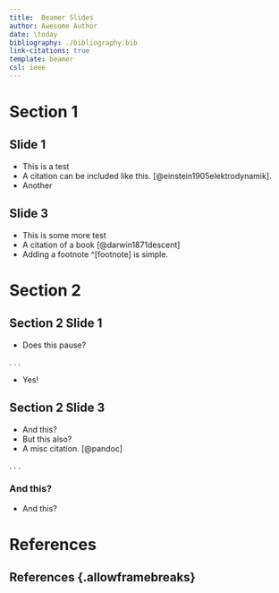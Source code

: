 ```yaml
---
title:  Beamer Slides
author: Awesome Author
date: \today
bibliography: ./bibliography.bib
link-citations: true
template: beamer
csl: ieee
---
```


<!--includes settings/templates/beamer.template-->


# Section 1

## Slide 1

- This is a test
- A citation can be included like this. [@einstein1905elektrodynamik].
- Another

## Slide 3

- This is some more test
- A citation of a book [@darwin1871descent]
- Adding a footnote ^[footnote] is simple.


# Section 2

## Section 2 Slide 1

- Does this pause?

. . .

- Yes!

## Section 2 Slide 3
  * And this?
* But this also?
* A misc citation. [@pandoc]

. . .

### And this?
  * And this?

# References
## References {.allowframebreaks}


